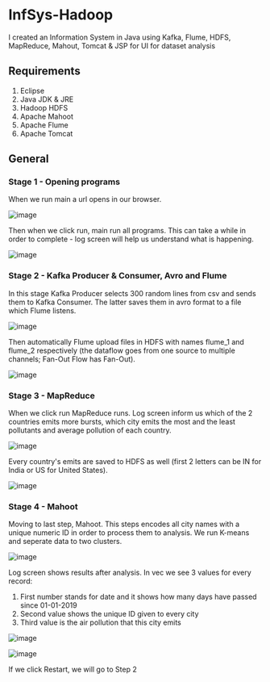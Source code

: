 # InfSys-Hadoop
I created an Information System in Java using Kafka, Flume, HDFS, MapReduce, Mahout, Tomcat &amp; JSP for UI for dataset analysis

## Requirements 

1. Eclipse
2. Java JDK & JRE
3. Hadoop HDFS
4. Apache Mahoot
5. Apache Flume
6. Apache Tomcat

## General

### Stage 1 - Opening programs 

When we run main a url opens in our browser. 

![image](https://user-images.githubusercontent.com/76475823/196285584-34a6fc7e-6df1-4da7-9f41-6c6607641953.png)

Then when we click run, main run all programs. This can take a while in order to complete - log screen will help us understand what is happening.

![image](https://user-images.githubusercontent.com/76475823/196285685-24aaf21d-e0d8-4fb1-b144-0045441f809b.png)

### Stage 2 - Kafka Producer & Consumer, Avro and Flume

In this stage Kafka Producer selects 300 random lines from csv and sends them to Kafka Consumer. The latter saves them in avro format to a file which Flume listens.

![image](https://user-images.githubusercontent.com/76475823/196285739-a5284d79-5d8c-46b8-82f5-dd524f5cffea.png)

Then automatically Flume upload files in HDFS with names flume_1 and flume_2 respectively (the dataflow goes from one source to multiple channels; Fan-Out Flow has Fan-Out).

![image](https://user-images.githubusercontent.com/76475823/196285805-9c972411-7d1e-4502-a16d-1a2b2d4dc505.png)

### Stage 3 - MapReduce

When we click run MapReduce runs. Log screen inform us which of the 2 countries emits more bursts, which city emits the most and the least pollutants and average pollution of each country. 

![image](https://user-images.githubusercontent.com/76475823/196285861-04ab997d-89ef-437c-9dad-a65840268221.png)

Every country's emits are saved to HDFS as well (first 2 letters can be IN for India or US for United States).

![image](https://user-images.githubusercontent.com/76475823/196285916-3b32d439-f16c-4496-bb3d-b474bd581b7f.png)

### Stage 4 - Mahoot

Moving to last step, Mahoot. This steps encodes all city names with a unique numeric ID in order to process them to analysis. We run K-means and seperate data to two clusters. 

![image](https://user-images.githubusercontent.com/76475823/196285972-3aab9a85-79bf-48cd-98e6-4853eb7093da.png)

Log screen shows results after analysis. In vec we see 3 values for every record:
1. First number stands for date and it shows how many days have passed since 01-01-2019
2. Second value shows the unique ID given to every city
3. Third value is the air pollution that this city emits

![image](https://user-images.githubusercontent.com/76475823/196286016-287db8f0-1f12-4840-8a7e-b20e3dad1502.png)

![image](https://user-images.githubusercontent.com/76475823/196286052-09cfca9b-8c80-4727-87d5-2d6758856122.png)

If we click Restart, we will go to Step 2
